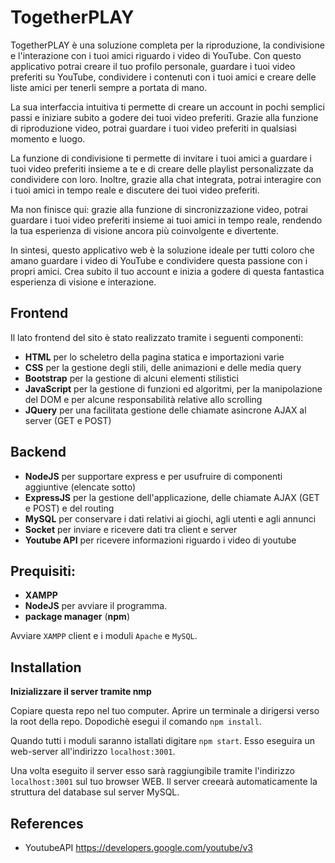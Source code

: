 
# TogetherPLAY

TogetherPLAY è una soluzione completa per la riproduzione, la condivisione e l'interazione con i tuoi amici riguardo i video di YouTube. Con questo applicativo potrai creare il tuo profilo personale, guardare i tuoi video preferiti su YouTube, condividere i contenuti con i tuoi amici e creare delle liste amici per tenerli sempre a portata di mano.

La sua interfaccia intuitiva ti permette di creare un account in pochi semplici passi e iniziare subito a godere dei tuoi video preferiti. Grazie alla funzione di riproduzione video, potrai guardare i tuoi video preferiti in qualsiasi momento e luogo.

La funzione di condivisione ti permette di invitare i tuoi amici a guardare i tuoi video preferiti insieme a te e di creare delle playlist personalizzate da condividere con loro. Inoltre, grazie alla chat integrata, potrai interagire con i tuoi amici in tempo reale e discutere dei tuoi video preferiti.

Ma non finisce qui: grazie alla funzione di sincronizzazione video, potrai guardare i tuoi video preferiti insieme ai tuoi amici in tempo reale, rendendo la tua esperienza di visione ancora più coinvolgente e divertente.

In sintesi, questo applicativo web è la soluzione ideale per tutti coloro che amano guardare i video di YouTube e condividere questa passione con i propri amici. Crea subito il tuo account e inizia a godere di questa fantastica esperienza di visione e interazione.
## Frontend
Il lato frontend del sito è stato realizzato tramite i seguenti componenti:
- **HTML** per lo scheletro della pagina statica e importazioni varie
- **CSS** per la gestione degli stili, delle animazioni e delle media query
- **Bootstrap** per la gestione di alcuni elementi stilistici
- **JavaScript** per la gestione di funzioni ed algoritmi, per la manipolazione del DOM e per alcune responsabilità relative allo scrolling
- **JQuery** per una facilitata gestione delle chiamate asincrone AJAX al server (GET e POST) 



## Backend
- **NodeJS** per supportare express e per usufruire di componenti aggiuntive (elencate sotto)
- **ExpressJS** per la gestione dell'applicazione, delle chiamate AJAX (GET e POST) e del routing
- **MySQL** per conservare i dati relativi ai giochi, agli utenti e agli annunci
- **Socket** per inviare e ricevere dati tra client e server
- **Youtube API** per ricevere informazioni riguardo i video di youtube
## Prequisiti:
- **XAMPP** 
- **NodeJS**  per avviare il programma.
- **package manager** (**npm**)

Avviare  `XAMPP` client e i moduli `Apache` e `MySQL`.

## Installation

**Inizializzare il server tramite nmp**


Copiare questa repo nel tuo computer. Aprire un terminale a dirigersi verso la root della repo. Dopodichè esegui il comando  `npm install`.

Quando tutti i moduli saranno istallati digitare `npm start`.  Esso eseguira un web-server all'indirizzo  `localhost:3001`.

Una volta eseguito il server esso sarà raggiungibile tramite l'indirizzo `localhost:3001` sul tuo browser WEB.
Il server creearà automaticamente la struttura del database sul server MySQL.





## References
- YoutubeAPI https://developers.google.com/youtube/v3